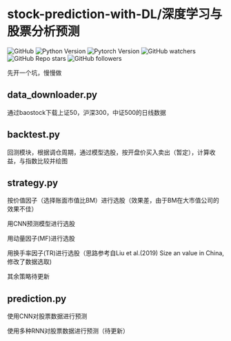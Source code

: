 # stock-prediction-with-DL/深度学习与股票分析预测

![GitHub](https://img.shields.io/github/license/AkatsukiYamisora/stock-prediction-with-DL)
![Python Version](https://img.shields.io/badge/python-3.8+-blue)
![Pytorch Version](https://img.shields.io/badge/torch-1.7.0+-blue)
![GitHub watchers](https://img.shields.io/github/watchers/AkatsukiYamisora/stock-prediction-with-DL?style=social)
![GitHub Repo stars](https://img.shields.io/github/stars/AkatsukiYamisora/stock-prediction-with-DL?style=social)
![GitHub followers](https://img.shields.io/github/followers/AkatsukiYamisora?style=social)

先开一个坑，慢慢做

## data_downloader.py

通过baostock下载上证50，沪深300，中证500的日线数据

## backtest.py

回测模块，根据调仓周期，通过模型选股，按开盘价买入卖出（暂定），计算收益，与指数比较并绘图

## strategy.py

按价值因子（选择账面市值比BM）进行选股（效果差，由于BM在大市值公司的效果不佳）

用CNN预测模型进行选股

用动量因子(MF)进行选股

用换手率因子(TR)进行选股（思路参考自Liu et al.(2019) Size an value in China, 修改了数据选取)

其余策略待更新

## prediction.py

使用CNN对股票数据进行预测

使用多种RNN对股票数据进行预测（待更新）
